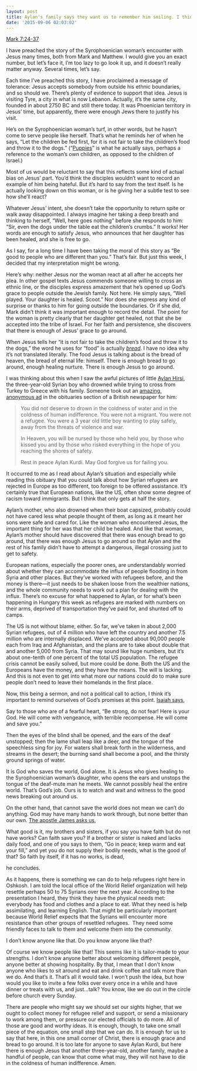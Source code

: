 ```yaml
---
layout: post
title: Aylan's family says they want us to remember him smiling. I think that's right.
date: '2015-09-06 02:03:02'
---
```



[Mark 7:24-37](http://bible.oremus.org/?ql=308503419)

I have preached the story of the Syrophoenician woman’s encounter with Jesus many times, both from Mark and Matthew. I would give you an exact number, but let’s face it, I’m too lazy to go look it up, and it doesn’t really matter anyway. Several times, let’s say.

Each time I’ve preached this story, I have proclaimed a message of tolerance: Jesus accepts somebody from outside his ethnic boundaries, and so should we. There’s plenty of evidence to support that idea. Jesus is visiting Tyre, a city in what is now Lebanon. Actually, it’s the same city, founded in about 2750 BC and still there today. It was Phoenician territory in Jesus’ time, but apparently, there were enough Jews there to justify his visit.

He’s on the Syrophoenician woman’s turf, in other words, but he hasn’t come to serve people like herself. That’s what he reminds her of when he says, “Let the children be fed first, for it is not fair to take the children’s food and throw it to the dogs.” (“[Puppies](http://biblehub.com/greek/2952.htm)” is what he actually says, perhaps a reference to the woman’s own children, as opposed to the children of Israel.)

Most of us would be reluctant to say that this reflects some kind of actual bias on Jesus’ part. You’d think the disciples wouldn’t want to record an example of him being hateful. But it’s hard to say from the text itself. Is he actually looking down on this woman, or is he giving her a subtle test to see how she’ll react?

Whatever Jesus’ intent, she doesn’t take the opportunity to return spite or walk away disappointed. I always imagine her taking a deep breath and thinking to herself, “Well, here goes nothing” before she responds to him: “Sir, even the dogs under the table eat the children’s crumbs.” It works! Her words are enough to satisfy Jesus, who announces that her daughter has been healed, and she is free to go.

As I say, for a long time I have been taking the moral of this story as “Be good to people who are different than you.” That’s fair. But just this week, I decided that my interpretation might be wrong.

Here’s why: neither Jesus nor the woman react at all after he accepts her plea. In other gospel texts Jesus commends someone willing to cross an ethnic line, or the disciples express amazement that he’s opened up God’s grace to people outside the Jewish family. Not here. He simply says, “Well played. Your daughter is healed. Scoot.” Nor does she express any kind of surprise or thanks to him for going outside the boundaries. Or if she did, Mark didn’t think it was important enough to record the detail. The point for the woman is pretty clearly that her daughter get healed, not that she be accepted into the tribe of Israel. For her faith and persistence, she discovers that there is enough of Jesus’ grace to go around.

When Jesus tells her “it is not fair to take the children’s food and throw it to the dogs,” the word he uses for “food” is actually [*bread*](http://biblehub.com/greek/arton_740.htm). I have no idea why it’s not translated literally. The food Jesus is talking about is the bread of heaven, the bread of eternal life: himself. There is enough bread to go around, enough healing nurture. There is enough Jesus to go around.

I was thinking about this when I saw the awful pictures of little [Aylan Hirsi](http://www.cnn.com/2015/09/04/europe/syria-aylan-kurdi-funeral/), the three-year-old Syrian boy who drowned while trying to cross from Turkey to Greece with his family. Someone took out an [amazing, anonymous ad](https://twitter.com/RevDaniel/status/639588609117560832) in the obituaries section of a British newspaper for him:

> You did not deserve to drown in the coldness of water and in the coldness of human indifference. You were not a migrant. You were not a refugee. You were a 3 year old little boy wanting to play safely, away from the threats of violence and war.
> 
> In Heaven, you will be nursed by those who held you, by those who kissed you and by those who risked everything in the hope of you reaching the shores of safety.
> 
> Rest in peace Aylan Kurdi. May God forgive us for failing you.

It occurred to me as I read about Aylan’s situation and especially while reading this obituary that you could talk about how Syrian refugees are rejected in Europe as too different, too foreign to be offered assistance. It’s certainly true that European nations, like the US, often show some degree of racism toward immigrants. But I think that only gets at half the story.

Aylan’s mother, who also drowned when their boat capsized, probably could not have cared less what people thought of them, as long as it meant her sons were safe and cared for. Like the woman who encountered Jesus, the important thing for her was that her child be healed. And like that woman, Aylan’s mother should have discovered that there was enough bread to go around, that there was enough Jesus to go around so that Aylan and the rest of his family didn’t have to attempt a dangerous, illegal crossing just to get to safety.

European nations, especially the poorer ones, are understandably worried about whether they can accommodate the influx of people flooding in from Syria and other places. But they’ve worked with refugees before, and the money is there—it just needs to be shaken loose from the wealthier nations, and the whole community needs to work out a plan for dealing with the influx. There’s no excuse for what happened to Aylan, or for what’s been happening in Hungary this week as refugees are marked with numbers on their arms, deprived of transportation they’ve paid for, and shunted off to camps.

The US is not without blame, either. So far, we’ve taken in about 2,000 Syrian refugees, out of 4 million who have left the country and another 7.5 million who are internally displaced. We’ve accepted about 90,000 people each from Iraq and Afghanistan, and the plans are to take about double that and another 5,000 from Syria. That may sound like huge numbers, but it’s about one-tenth of one percent of the total US population. The refugee crisis cannot be easily solved, but more could be done. Both the US and the Europeans have the money, and they have the means. The will is lacking. And this is not even to get into what more our nations could do to make sure people don’t need to leave their homelands in the first place.

Now, this being a sermon, and not a political call to action, I think it’s important to remind ourselves of God’s promises at this point. [Isaiah says](http://bible.oremus.org/?ql=308504061),

Say to those who are of a fearful heart, “Be strong, do not fear! Here is your God. He will come with vengeance, with terrible recompense. He will come and save you.”

Then the eyes of the blind shall be opened, and the ears of the deaf unstopped; then the lame shall leap like a deer, and the tongue of the speechless sing for joy. For waters shall break forth in the wilderness, and streams in the desert; the burning sand shall become a pool, and the thirsty ground springs of water.

It is God who saves the world, God alone. It is Jesus who gives healing to the Syrophoenician woman’s daughter, who opens the ears and unstops the tongue of the deaf-mute man he meets. We cannot possibly heal the entire world. That’s God’s job. Ours is to watch and wait and witness to the good news breaking out around us.

On the other hand, that cannot save the world does not mean we can’t do anything. God may have many hands to work through, but none better than our own. [The apostle James asks us](http://bible.oremus.org/?ql=308504171),

What good is it, my brothers and sisters, if you say you have faith but do not have works? Can faith save you? If a brother or sister is naked and lacks daily food, and one of you says to them, “Go in peace; keep warm and eat your fill,” and yet you do not supply their bodily needs, what is the good of that? So faith by itself, if it has no works, is dead,

he concludes.

As it happens, there is something we can do to help refugees right here in Oshkosh. I am told the local office of the World Relief organization will help resettle perhaps 50 to 75 Syrians over the next year. According to the presentation I heard, they think they have the physical needs met: everybody has food and clothes and a place to eat. What they need is help assimilating, and learning English. That might be particularly important because World Relief expects that the Syrians will encounter more resistance than other groups of resettled refugees.  They need some friendly faces to talk to them and welcome them into the community.

I don’t know anyone like that. Do you know anyone like that?

Of course we know people like that! This seems like it is tailor-made to your strengths. I don’t know anyone better about welcoming different people, anyone better at showing hospitality. By that, I mean that I don’t know anyone who likes to sit around and eat and drink coffee and talk more than we do. And that’s it. That’s all it would take. I won’t push the idea, but how would you like to invite a few folks over every once in a while and have dinner or treats with us, and just…talk? You know, like we do out in the circle before church every Sunday.

There are people who might say we should set our sights higher, that we ought to collect money for refugee relief and support, or send a missionary to work among them, or pressure our elected officials to do more. All of those are good and worthy ideas. It is enough, though, to take one small piece of the equation, one small step that we can do. It is enough for us to say that here, in this one small corner of Christ, there is enough grace and bread to go around. It is too late for anyone to save Aylan Kurdi, but here there is enough Jesus that another three-year-old, another family, maybe a handful of people, can know that come what may, they will not have to die in the coldness of human indifference. Amen.


